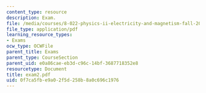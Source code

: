 ```yaml
---
content_type: resource
description: Exam.
file: /media/courses/8-022-physics-ii-electricity-and-magnetism-fall-2006/0f7ca5fbe9a02f5d258b8a0c696c1976_exam2.pdf
file_type: application/pdf
learning_resource_types:
- Exams
ocw_type: OCWFile
parent_title: Exams
parent_type: CourseSection
parent_uid: e0a86cae-eb3d-c96c-14bf-3687718352e8
resourcetype: Document
title: exam2.pdf
uid: 0f7ca5fb-e9a0-2f5d-258b-8a0c696c1976
---
```

